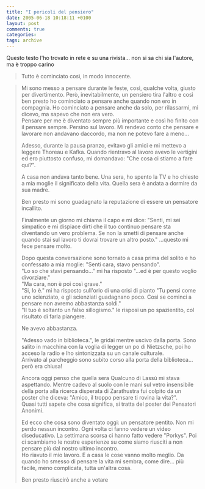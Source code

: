 ```yaml
---
title: "I pericoli del pensiero"
date: 2005-06-18 10:18:11 +0100
layout: post
comments: true
categories:
tags: archive
---
```


Questo testo l'ho trovato in rete e su una rivista... non si sa chi sia l'autore, ma è troppo carino

> Tutto è cominciato così, in modo innocente.
>
<!--more-->
> Mi sono messo a pensare durante le feste, così, qualche volta, giusto per divertimento. Però, inevitabilmente, un pensiero tira l'altro e così ben presto ho cominciato a pensare anche quando non ero in compagnia. Ho cominciato a pensare anche da solo, per rilassarmi, mi dicevo, ma sapevo che non era vero.  
> Pensare per me è diventato sempre più importante e così ho finito con il pensare sempre. Persino sul lavoro. Mi rendevo conto che pensare e lavorare non andavano daccordo, ma non ne potevo fare a meno...
> <!--more-->
>
> Adesso, durante la pausa pranzo, evitavo gli amici e mi mettevo a leggere Thoreau e Kafka. Quando rientravo al lavoro avevo le vertigini ed ero piuttosto confuso, mi domandavo: "Che cosa ci stiamo a fare qui?".
>
> A casa non andava tanto bene. Una sera, ho spento la TV e ho chiesto a mia moglie il significato della vita. Quella sera è andata a dormire da sua madre.
>
> Ben presto mi sono guadagnato la reputazione di essere un pensatore incallito.
>
> Finalmente un giorno mi chiama il capo e mi dice: "Senti, mi sei simpatico e mi dispiace dirti che il tuo continuo pensare sta diventando un vero problema. Se non la smetti di pensare anche quando stai sul lavoro ti dovrai trovare un altro posto." ...questo mi fece pensare molto.
>
> Dopo questa conversazione sono tornato a casa prima del solito e ho confessato a mia moglie: "Senti cara, stavo pensando".  
> "Lo so che stavi pensando..." mi ha risposto "...ed è per questo voglio divorziare."  
>"Ma cara, non è poi così grave."  
> "Si, lo è." mi ha risposto sull'orlo di una crisi di pianto "Tu pensi come uno scienziato, e gli scienziati guadagnano poco. Così se cominci a pensare non avremo abbastanza soldi."  
> "Il tuo è soltanto un falso sillogismo." le risposi un po spazientito, col risultato di farla piangere.
>
> Ne avevo abbastanza.
>
> "Adesso vado in biblioteca.", le gridai mentre uscivo dalla porta. Sono salito in macchina con la voglia di legger un po di Nietzsche, poi ho acceso la radio e lho sintonizzata su un canale culturale.  
Arrivato al parcheggio sono subito corso alla porta della biblioteca... però era chiusa!
>
> Ancora oggi penso che quella sera Qualcuno di Lassù mi stava aspettando. Mentre cadevo al suolo con le mani sul vetro insensibile della porta alla ricerca disperata di Zarathustra fui colpito da un poster che diceva: "Amico, il troppo pensare ti rovina la vita?".  
> Quasi tutti sapete che cosa significa, si tratta del poster dei Pensatori Anonimi.  
>
> Ed ecco che cosa sono diventato oggi: un pensatore pentito. Non mi perdo nessun incontro. Ogni volta ci fanno vedere un video diseducativo. La settimana scorsa ci hanno fatto vedere "Porkys". Poi ci scambiamo le nostre esperienze su come siamo riusciti a non pensare più dal nostro ultimo incontro.  
> Ho riavuto il mio lavoro. E a casa le cose vanno molto meglio. Da quando ho smesso di pensare la vita mi sembra, come dire... più facile, meno complicata, tutta un'altra cosa.
>
> Ben presto riuscirò anche a votare
